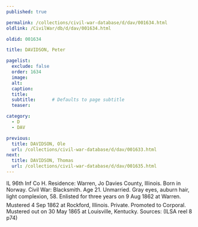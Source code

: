 ```yaml
---
published: true

permalink: /collections/civil-war-database/d/dav/001634.html
oldlink: /CivilWar/db/d/dav/001634.html

oldid: 001634

title: DAVIDSON, Peter

pagelist:
  exclude: false
  order: 1634
  image: 
  alt:
  caption:
  title:
  subtitle:      # Defaults to page subtitle
  teaser:

category: 
  - D 
  - DAV

previous:
  title: DAVIDSON, Ole
  url: /collections/civil-war-database/d/dav/001633.html  
next:
  title: DAVIDSON, Thomas
  url: /collections/civil-war-database/d/dav/001635.html   
---
```

IL 96th Inf Co H. Residence: Warren, Jo Davies County, Illinois. Born in Norway. Civil War: Blacksmith. Age 21. Unmarried. Gray eyes, auburn hair, light complexion, 5&#146;8&#148;. Enlisted for three years on 9 Aug 1862 at Warren. Mustered 4 Sep 1862 at Rockford, Illinois. Private. Promoted to Corporal. Mustered out on 30 May 1865 at Louisville, Kentucky. Sources: (ILSA reel 8 p74)